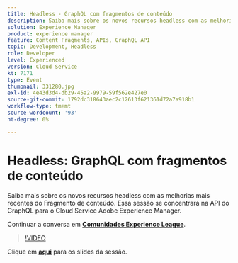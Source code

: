 ```yaml
---
title: Headless - GraphQL com fragmentos de conteúdo
description: Saiba mais sobre os novos recursos headless com as melhorias mais recentes do Fragmento de conteúdo. Essa sessão se concentrará na API do GraphQL para o Cloud Service Adobe Experience Manager. Esta sessão foi entregue como parte do evento Conteúdo do Adobe Developers Live.
solution: Experience Manager
product: experience manager
feature: Content Fragments, APIs, GraphQL API
topic: Development, Headless
role: Developer
level: Experienced
version: Cloud Service
kt: 7171
type: Event
thumbnail: 331280.jpg
exl-id: 4e43d3d4-db29-45a2-9979-59f562e427e0
source-git-commit: 1792dc318643aec2c12613f621361d72a7a918b1
workflow-type: tm+mt
source-wordcount: '93'
ht-degree: 0%

---
```


# Headless: GraphQL com fragmentos de conteúdo

Saiba mais sobre os novos recursos headless com as melhorias mais recentes do Fragmento de conteúdo. Essa sessão se concentrará na API do GraphQL para o Cloud Service Adobe Experience Manager.

Continuar a conversa em **[Comunidades Experience League](https://adobe.ly/36Yd3v6)**.

>[!VIDEO](https://video.tv.adobe.com/v/331280/?quality=12&learn=on&hidetitle=true)

Clique em **[aqui](/help/adobe-developers-live/assets/headless-graphql-content-fragments.pdf)** para os slides da sessão.
